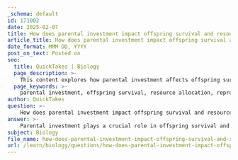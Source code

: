 ```yaml
---
_schema: default
id: 171002
date: 2025-02-07
title: How does parental investment impact offspring survival and resource allocation trade-offs?
article_title: How does parental investment impact offspring survival and resource allocation trade-offs?
date_format: MMM DD, YYYY
post_on_text: Posted on
seo:
  title: QuickTakes | Biology
  page_description: >-
    This content explores how parental investment affects offspring survival and the resource allocation trade-offs that come with it, focusing on definitions, impacts, trade-offs, optimal models, and environmental influences.
  page_keywords: >-
    parental investment, offspring survival, resource allocation, reproductive strategies, evolutionary biology, quantity vs quality, time allocation, energy expenditure, optimal investment models, environmental influences
author: QuickTakes
question: >-
    How does parental investment impact offspring survival and resource allocation trade-offs?
answer: >-
    Parental investment plays a crucial role in offspring survival and involves significant resource allocation trade-offs. Here’s a detailed exploration of how parental investment impacts these aspects:\n\n### 1. Definition of Parental Investment\nParental investment refers to the time, energy, and resources that parents dedicate to raising their offspring. This investment is a key factor in evolutionary biology, influencing reproductive strategies and mating behaviors. Generally, higher parental investment leads to fewer offspring but increases the likelihood of survival for those that are produced.\n\n### 2. Impact on Offspring Survival\nHigher parental investment typically enhances offspring survival rates. For example, in many bird species, females may invest considerable time in incubating eggs and feeding chicks. This investment can lead to better growth rates, improved health, and higher chances of survival into adulthood. The trade-off here is that while investing heavily in a few offspring can lead to their success, it may limit the number of offspring a parent can produce in a given breeding season.\n\n### 3. Resource Allocation Trade-Offs\nParental investment involves several trade-offs in resource allocation:\n\n- **Quantity vs. Quality**: Parents must decide whether to invest in a larger number of offspring (quantity) or to focus on fewer offspring with more intensive care (quality). For instance, species that produce many offspring with minimal care may see higher mortality rates, while those that invest heavily in fewer offspring may ensure better survival rates.\n\n- **Time Allocation**: Parents must balance the time spent on offspring care with other activities such as foraging for food or seeking mates. Increased time spent on parental care can lead to reduced opportunities for obtaining resources, which may affect the parent's health and future reproductive success.\n\n- **Energy Expenditure**: The energy required for parental care can be substantial. For example, feeding and protecting young can deplete a parent's energy reserves, potentially impacting their ability to survive and reproduce in subsequent breeding seasons.\n\n### 4. Optimal Investment Models\nOptimal investment models provide a framework for understanding the costs and benefits associated with parental investment decisions. These models predict behaviors in mating and parental care by weighing potential returns against the costs of actions. For instance, a model might suggest that a parent should invest more in fewer offspring to ensure their survival rather than spreading resources thinly across many offspring.\n\n### 5. Environmental Influences\nEnvironmental factors, such as resource availability and predation pressure, can also influence parental investment strategies. In resource-rich environments, parents may be able to invest more heavily in their offspring, while in harsher conditions, they may need to adopt a strategy that maximizes the number of offspring produced, even if it means lower individual care.\n\n### Conclusion\nIn summary, parental investment significantly impacts offspring survival through various resource allocation trade-offs. The balance between investing in the quality of a few offspring versus the quantity of many, along with considerations of time and energy, shapes the reproductive strategies of different species. Understanding these dynamics is essential for comprehending the ecological and evolutionary pressures that influence behavior and reproductive success in animals.
subject: Biology
file_name: how-does-parental-investment-impact-offspring-survival-and-resource-allocation-tradeoffs.md
url: /learn/biology/questions/how-does-parental-investment-impact-offspring-survival-and-resource-allocation-tradeoffs
---
```


&nbsp;